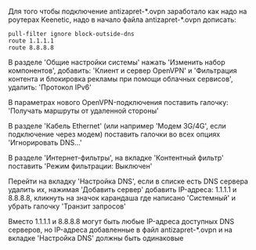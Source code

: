 Для того чтобы подключение antizapret-\*.ovpn заработало как надо на роутерах Keenetic, надо в начало файла antizapret-\*.ovpn дописать:

```
pull-filter ignore block-outside-dns
route 1.1.1.1
route 8.8.8.8
```

В разделе 'Общие настройки системы' нажать 'Изменить набор компонентов', добавить: 'Клиент и сервер OpenVPN' и 'Фильтрация контента и блокировка рекламы при помощи облачных сервисов', удалить: 'Протокол IPv6'

В параметрах нового OpenVPN-подключения поставить галочку: 'Получать маршруты от удаленной стороны'

В разделе 'Кабель Ethernet' (или например 'Модем 3G/4G', если подключение через модем) поставить галочки во всех опциях 'Игнорировать DNS...'

В разделе 'Интернет-фильтры', на вкладке 'Контентный фильтр' поставить 'Режим фильтрации: Выключен'

Перейти на вкладку 'Настройка DNS', если в списке есть DNS сервера удалить их, нажимая 'Добавить сервер' добавить IP-адреса: 1.1.1.1 и 8.8.8.8, кликнуть на значок карандаша где написано 'Системный' и убрать галочку 'Транзит запросов'

Вместо 1.1.1.1 и 8.8.8.8 могут быть любые IP-адреса доступных DNS серверов, но IP-адреса добавленные в файл antizapret-\*.ovpn и на вкладке 'Настройка DNS' должны быть одинаковые
